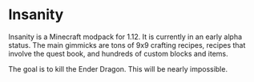 # Insanity

Insanity is a Minecraft modpack for 1.12. It is currently in an early alpha status. The main gimmicks are tons of 9x9 crafting recipes, recipes that involve the quest book, and hundreds of custom blocks and items.

The goal is to kill the Ender Dragon. This will be nearly impossible.